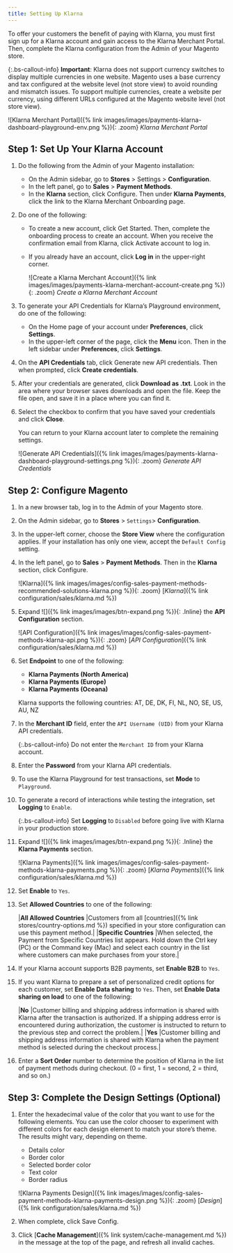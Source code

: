 ```yaml
---
title: Setting Up Klarna
---
```


To offer your customers the benefit of paying with Klarna, you must first sign up for a Klarna account and gain access to the Klarna Merchant Portal. Then, complete the Klarna configuration from the Admin of your Magento store.

{:.bs-callout-info}
**Important**: Klarna does not support currency switches to display multiple currencies in one website. Magento uses a base currency and tax configured at the website level (not store view) to avoid rounding and mismatch issues. To support multiple currencies, create a website per currency, using different URLs configured at the Magento website level (not store view).

![Klarna Merchant Portal]({% link images/images/payments-klarna-dashboard-playground-env.png %}){: .zoom}
_Klarna Merchant Portal_

## Step 1: Set Up Your Klarna Account

1. Do the following from the Admin of your Magento installation:

   - On the Admin sidebar, go to **Stores** > Settings > **Configuration**.
   - In the left panel, go to **Sales** > **Payment Methods**.
   - In the **Klarna** section, click <span class="btn">Configure</span>. Then under **Klarna Payments**, click the link to the Klarna Merchant Onboarding page.

1. Do one of the following:

   - To create a new account, click <span class="btn">Get Started</span>. Then, complete the onboarding process to create an account. When you receive the confirmation email from Klarna, click <span class="btn">Activate account</span> to log in.
   - If you already have an account, click **Log in** in the upper-right corner.

     ![Create a Klarna Merchant Account]({% link images/images/payments-klarna-merchant-account-create.png %}){: .zoom}
     _Create a Klarna Merchant Account_

1. To generate your API Credentials for Klarna’s Playground environment, do one of the following:

   - On the Home page of your account under **Preferences**, click  **Settings**.
   - In the upper-left corner of the page, click the **Menu** icon. Then in the left sidebar under **Preferences**, click **Settings**.

1. On the **API Credentials** tab, click <span class="btn">Generate new API credentials</span>. Then when prompted, click **Create credentials**.

1. After your credentials are generated, click **Download as .txt**. Look in the area where your browser saves downloads and open the file. Keep the file open, and save it in a place where you can find it.

1. Select the checkbox to confirm that you have saved your credentials and click **Close**.

   You can return to your Klarna account later to complete the remaining settings.

   ![Generate API Credentials]({% link images/images/payments-klarna-dashboard-playground-settings.png %}){: .zoom}
   _Generate API Credentials_

## Step 2: Configure Magento

1. In a new browser tab, log in to the Admin of your Magento store.

1. On the Admin sidebar, go to **Stores** > `Settings`> **Configuration**.

1. In the upper-left corner, choose the **Store View** where the configuration applies. If your installation has only one view, accept the `Default Config` setting.

1. In the left panel, go to **Sales** > **Payment Methods**. Then in the **Klarna** section, click <span class="btn">Configure</span>.

   ![Klarna]({% link images/images/config-sales-payment-methods-recommended-solutions-klarna.png %}){: .zoom}
   [_Klarna_]({% link configuration/sales/klarna.md %})

1. Expand ![]({% link images/images/btn-expand.png %}){: .Inline} the **API Configuration** section.

   ![API Configuration]({% link images/images/config-sales-payment-methods-klarna-api.png %}){: .zoom}
   [_API Configuration_]({% link configuration/sales/klarna.md %})

1. Set **Endpoint** to one of the following:

   - **Klarna Payments (North America)**
   - **Klarna Payments (Europe)**
   - **Klarna Payments (Oceana)**

   Klarna supports the following countries:  AT, DE, DK, FI, NL, NO, SE, US, AU, NZ

1. In the **Merchant ID** field, enter the `API Username (UID)` from your Klarna API credentials.

   {:.bs-callout-info}
   Do not enter the `Merchant ID` from your Klarna account.

1. Enter the **Password** from your Klarna API credentials.

1. To use the Klarna Playground for test transactions, set **Mode** to `Playground`.

1. To generate a record of interactions while testing the integration, set **Logging** to `Enable`.

   {:.bs-callout-info}
   Set **Logging** to `Disabled` before going live with Klarna in your production store.

1. Expand ![]({% link images/images/btn-expand.png %}){: .Inline} the **Klarna Payments** section.

   ![Klarna Payments]({% link images/images/config-sales-payment-methods-klarna-payments.png %}){: .zoom}
   [_Klarna Payments_]({% link configuration/sales/klarna.md %})

1. Set **Enable** to `Yes`.

1. Set **Allowed Countries** to one of the following:

   |**All Allowed Countries** |Customers from all [countries]({% link stores/country-options.md %}) specified in your store configuration can use this payment method.|
   |**Specific Countries** |When selected, the Payment from Specific Countries list appears. Hold down the Ctrl key (PC) or the Command key (Mac) and select each country in the list where customers can make purchases from your store.|

1. If your Klarna account supports B2B payments, set **Enable B2B** to `Yes`.

1. If you want Klarna to prepare a set of personalized credit options for each customer, set **Enable Data sharing** to `Yes`. Then, set **Enable Data sharing on load** to one of the following:

   |**No** |Customer billing and shipping address information is shared with Klarna after the transaction is authorized. If a shipping address error is encountered during authorization, the customer is instructed to return to the previous step and correct the problem.|
   |**Yes** |Customer billing and shipping address information is shared with Klarna when the payment method is selected during the checkout process.|

1. Enter a **Sort Order** number to determine the position of Klarna in the list of payment methods during checkout. (0 = first, 1 = second, 2 = third, and so on.)

## Step 3: Complete the Design Settings (Optional)

1. Enter the hexadecimal value of the color that you want to use for the following elements. You can use the color chooser to experiment with different colors for each design element to match your store’s theme. The results might vary, depending on theme.

   - Details color
   - Border color
   - Selected border color
   - Text color
   - Border radius

   ![Klarna Payments Design]({% link images/images/config-sales-payment-methods-klarna-payments-design.png %}){: .zoom}
   [_Design_]({% link configuration/sales/klarna.md %})

1. When complete, click <span class="btn">Save Config</span>.

1. Click [**Cache Management**]({% link system/cache-management.md %}) in the message at the top of the page, and refresh all invalid caches.
